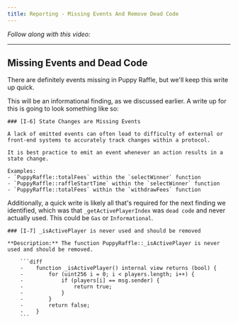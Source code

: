 ```yaml
---
title: Reporting - Missing Events And Remove Dead Code
---
```


_Follow along with this video:_

---

## Missing Events and Dead Code

There are definitely events missing in Puppy Raffle, but we'll keep this write up quick.

This will be an informational finding, as we discussed earlier. A write up for this is going to look something like so:

```
### [I-6] State Changes are Missing Events

A lack of emitted events can often lead to difficulty of external or front-end systems to accurately track changes within a protocol.

It is best practice to emit an event whenever an action results in a state change.

Examples:
- `PuppyRaffle::totalFees` within the `selectWinner` function
- `PuppyRaffle::raffleStartTime` within the `selectWinner` function
- `PuppyRaffle::totalFees` within the `withdrawFees` function
```

Additionally, a quick write is likely all that's required for the next finding we identified, which was that `_getActivePlayerIndex` was `dead code` and never actually used. This could be `Gas` or `Informational`.

````
### [I-7] _isActivePlayer is never used and should be removed

**Description:** The function PuppyRaffle::_isActivePlayer is never used and should be removed.

    ```diff
    -    function _isActivePlayer() internal view returns (bool) {
    -        for (uint256 i = 0; i < players.length; i++) {
    -            if (players[i] == msg.sender) {
    -                return true;
    -            }
    -        }
    -        return false;
    -    }
    ```
````
